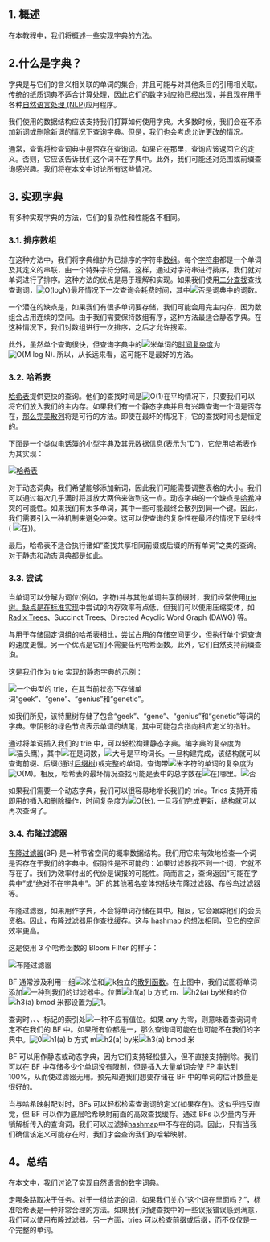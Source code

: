 ## 1. 概述

在本教程中，我们将概述一些实现字典的方法。

## 2.什么是字典？

字典是与它们的含义相关联的单词的集合，并且可能与对其他条目的引用相关联。传统的纸质词典不适合计算处理，因此它们的数字对应物已经出现，并且现在用于各种[自然语言处理 (NLP)](https://www.baeldung.com/cs/networks-in-nlp)应用程序。

我们使用的数据结构应该支持我们打算如何使用字典。大多数时候，我们会在不添加新词或删除新词的情况下查询字典。但是，我们也会考虑允许更改的情况。

通常，查询将检查词典中是否存在查询词。如果它在那里，查询应该返回它的定义。否则，它应该告诉我们这个词不在字典中。此外，我们可能还对范围或前缀查询感兴趣。我们将在本文中讨论所有这些情况。

## 3. 实现字典

有多种实现字典的方法，它们的复杂性和性能各不相同。

### 3.1. 排序数组

在这种方法中，我们将字典维护为已排序的字符串[数组](https://www.baeldung.com/java-arrays-guide)。每个[字符串](https://www.baeldung.com/java-string)都是一个单词及其定义的串联，由一个特殊字符分隔。这样，通过对字符串进行排序，我们就对单词进行了排序。这种方法的优点是易于理解和实现。如果我们使用[二分查找](https://www.baeldung.com/java-binary-search)查找查询词，![O(logN)](https://www.baeldung.com/wp-content/ql-cache/quicklatex.com-59e8e765921b277475092f3b84614d4e_l3.svg)最坏情况下一次查询会耗费时间，其中![否](https://www.baeldung.com/wp-content/ql-cache/quicklatex.com-7354bae77b50b7d1faed3e8ea7a3511a_l3.svg)是词典中的词数。

一个潜在的缺点是，如果我们有很多单词要存储，我们可能会用完主内存，因为数组会占用连续的空间。由于我们需要保持数组有序，这种方法最适合静态字典。在这种情况下，我们对数组进行一次排序，之后才允许搜索。

此外，虽然单个查询很快，但查询字典中的![米](https://www.baeldung.com/wp-content/ql-cache/quicklatex.com-27d6692c77760dc1111628e74a6d272f_l3.svg)单词的[时间复杂度](https://www.baeldung.com/cs/time-vs-space-complexity)为![O(M log N)](https://www.baeldung.com/wp-content/ql-cache/quicklatex.com-b8db3acc973b37c097afb3bd94d01d30_l3.svg). 所以，从长远来看，这可能不是最好的方法。

### 3.2. 哈希表

[哈希表](https://www.baeldung.com/cs/hash-tables)提供更快的查询。他们的查找时间是![O(1)](https://www.baeldung.com/wp-content/ql-cache/quicklatex.com-66c97a4dfb9f2e2983629033366d7018_l3.svg)在平均情况下，只要我们可以将它们放入我们的主内存。如果我们有一个静态字典并且有兴趣查询一个词是否存在，[那么完美散列](https://www.baeldung.com/cs/hashing)将是可行的方法。即使在最坏的情况下，它的查找时间也是恒定的。

下面是一个类似电话簿的小型字典及其元数据信息(表示为“D”)，它使用哈希表作为其实现：

[![哈希表](https://www.baeldung.com/wp-content/uploads/sites/4/2022/09/img_63235270c7e31.svg)](https://www.baeldung.com/wp-content/uploads/sites/4/2022/09/img_63235270c7e31.svg)

对于动态词典，我们希望能够添加新词，因此我们可能需要调整表格的大小。我们可以通过每次几乎满时将其放大两倍来做到这一点。动态字典的一个缺点是[哈希](https://www.baeldung.com/java-password-hashing)冲突的可能性。如果我们有太多单词，其中一些可能最终会散列到同一个键。因此，我们需要引入一种机制来避免冲突。这可以使查询的复杂性在最坏的情况下呈线性 ( ![在)](https://www.baeldung.com/wp-content/ql-cache/quicklatex.com-f9ff9d519bdfba01d2f78f6279654f31_l3.svg))。

最后，哈希表不适合执行诸如“查找共享相同前缀或后缀的所有单词”之类的查询。对于静态和动态词典都是如此。

### 3.3. 尝试

当单词可以分解为词位(例如，字符)并与其他单词共享前缀时，我们经常使用[trie树。](https://www.baeldung.com/cs/tries-prefix-trees)[缺点是在标准实现](https://www.baeldung.com/trie-java)中尝试的内存效率有点低，但我们可以使用压缩变体，如[Radix Trees](https://en.wikipedia.org/wiki/Patricia_tree)、Succinct Trees、Directed Acyclic Word Graph (DAWG) 等。

与用于存储固定词组的哈希表相比，尝试占用的存储空间更少，但执行单个词查询的速度更慢。另一个优点是它们不需要任何哈希函数。此外，它们自然支持前缀查询。

这是我们作为 trie 实现的静态字典的示例：

![一个典型的 trie，在其当前状态下存储单词“geek”、“gene”、“genius”和“genetic”。](https://www.baeldung.com/wp-content/uploads/sites/4/2020/05/Screenshot_20200515_105203.png)

如我们所见，该特里树存储了包含“geek”、“gene”、“genius”和“genetic”等词的字典。带阴影的绿色节点表示单词的结尾，其中可能包含指向相应定义的指针。

通过将单词插入我们的 trie 中，可以轻松构建静态字典。编字典的复杂度为![猫头鹰)](https://www.baeldung.com/wp-content/ql-cache/quicklatex.com-89903a0d793766bbe462bf403f898788_l3.svg)，其中![在](https://www.baeldung.com/wp-content/ql-cache/quicklatex.com-183777ab9133546b80b6f342c6ec9919_l3.svg)是词数，![大号](https://www.baeldung.com/wp-content/ql-cache/quicklatex.com-48d71fca322532f0abc2c4ad2cf98154_l3.svg)是平均词长。一旦构建完成，该结构就可以查询前缀、后缀(通过[后缀树](https://www.baeldung.com/cs/generalized-suffix-trees))或完整的单词。查询带![米](https://www.baeldung.com/wp-content/ql-cache/quicklatex.com-27d6692c77760dc1111628e74a6d272f_l3.svg)字符的单词的复杂度为![O(M)](https://www.baeldung.com/wp-content/ql-cache/quicklatex.com-9130315747e19ae4eb34b15b8dc00272_l3.svg)。相反，哈希表的最坏情况查找可能是表中的总字数在![在)](https://www.baeldung.com/wp-content/ql-cache/quicklatex.com-f9ff9d519bdfba01d2f78f6279654f31_l3.svg)哪里。![否](https://www.baeldung.com/wp-content/ql-cache/quicklatex.com-7354bae77b50b7d1faed3e8ea7a3511a_l3.svg)

如果我们需要一个动态字典，我们可以很容易地增长我们的 trie。Tries 支持开箱即用的插入和删除操作，时间复杂度为![O(长)](https://www.baeldung.com/wp-content/ql-cache/quicklatex.com-8963581d63c9f61682191598cd5fb9fa_l3.svg). 一旦我们完成更新，结构就可以再次查询了。

### 3.4. 布隆过滤器

[布隆过滤器](https://www.baeldung.com/cs/bloom-filter)(BF) 是一种节省空间的概率数据结构。我们用它来有效地检查一个词是否存在于我们的字典中。假阴性是不可能的：如果过滤器找不到一个词，它就不存在了。我们为效率付出的代价是误报的可能性。简而言之，查询返回“可能在字典中”或“绝对不在字典中”。BF 的其他著名变体包括块布隆过滤器、布谷鸟过滤器等。

布隆过滤器，如果用作字典，不会将单词存储在其中。相反，它会跟踪他们的会员资格。因此，布隆过滤器用作查找缓存。这与 hashmap 的想法相同，但它的空间效率更高。

这是使用 3 个哈希函数的 Bloom Filter 的样子：

![布隆过滤器](https://www.baeldung.com/wp-content/uploads/sites/4/2022/09/Bloom-Filter.jpg)

BF 通常涉及利用一组![米](https://www.baeldung.com/wp-content/ql-cache/quicklatex.com-fdc40b8ad1cdad0aab9d632215459d28_l3.svg)位和![k](https://www.baeldung.com/wp-content/ql-cache/quicklatex.com-d42bc2203d6f76ad01b27ac9acc0bee1_l3.svg)独立的[散列函数](https://softwareengineering.stackexchange.com/questions/49550/which-hashing-algorithm-is-best-for-uniqueness-and-speed)。在上图中，我们试图将单词添加![一种](https://www.baeldung.com/wp-content/ql-cache/quicklatex.com-0e55b0b3943237ccfc96979505679274_l3.svg)到我们的过滤器中。位置![h1(a) b 方式 m](https://www.baeldung.com/wp-content/ql-cache/quicklatex.com-e7937ab0331de34c752680968691eb23_l3.svg)、![h2(a) by米](https://www.baeldung.com/wp-content/ql-cache/quicklatex.com-fff82f5b9ba7d72f0ab2e42b3ca7928c_l3.svg)和的位![h3(a) bmod 米](https://www.baeldung.com/wp-content/ql-cache/quicklatex.com-f50b026a63a0c735befb901bb8ea16ec_l3.svg)都设置为![1](https://www.baeldung.com/wp-content/ql-cache/quicklatex.com-69a7c7fb1023d315f416440bca10d849_l3.svg)。

查询时，、、标记的索引处![一种](https://www.baeldung.com/wp-content/ql-cache/quicklatex.com-0e55b0b3943237ccfc96979505679274_l3.svg)不应有值位。如果 any 为零，则意味着查询词肯定不在我们的 BF 中。如果所有位都是一，那么查询词可能在也可能不在我们的字典中。![0](https://www.baeldung.com/wp-content/ql-cache/quicklatex.com-8354ade9c79ec6a7ac658f2c3032c9df_l3.svg)![h1(a) b 方式 m](https://www.baeldung.com/wp-content/ql-cache/quicklatex.com-e7937ab0331de34c752680968691eb23_l3.svg)![h2(a) by米](https://www.baeldung.com/wp-content/ql-cache/quicklatex.com-fff82f5b9ba7d72f0ab2e42b3ca7928c_l3.svg)![h3(a) bmod 米](https://www.baeldung.com/wp-content/ql-cache/quicklatex.com-f50b026a63a0c735befb901bb8ea16ec_l3.svg)

BF 可以用作静态或动态字典，因为它们支持轻松插入，但不直接支持删除。我们可以在 BF 中存储多少个单词没有限制，但是插入大量单词会使 FP 率达到 100%，从而使过滤器无用。预先知道我们想要存储在 BF 中的单词的估计数量是很好的。

当与哈希映射配对时，BFs 可以轻松检索查询词的定义(如果存在)。这似乎违反直觉，但 BF 可以作为底层哈希映射前面的高效查找缓存。通过 BFs 以少量内存开销解析传入的查询词，我们可以过滤掉[hashmap](https://www.baeldung.com/java-hashmap)中不存在的词。因此，只有当我们确信该定义可能存在时，我们才会查询我们的哈希映射。

## 4。总结

在本文中，我们讨论了实现自然语言的数字词典。

走哪条路取决于任务。对于一组给定的词，如果我们关心“这个词在里面吗？”，标准哈希表是一种非常合理的方法。如果我们对键查找中的一些误报错误感到满意，我们可以使用布隆过滤器。另一方面，tries 可以检查前缀或后缀，而不仅仅是一个完整的单词。